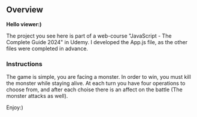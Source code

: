 ## Overview
**Hello viewer:)**

The project you see here is part of a web-course "JavaScript - The Complete Guide 2024" in Udemy.
I developed the App.js file, as the other files were completed in advance.
### Instructions
The game is simple, you are facing a monster. In order to win, you must kill the monster while staying alive.
At each turn you have four operations to choose from, and after each choise there is an affect on the battle (The monster attacks as well).

Enjoy:)
